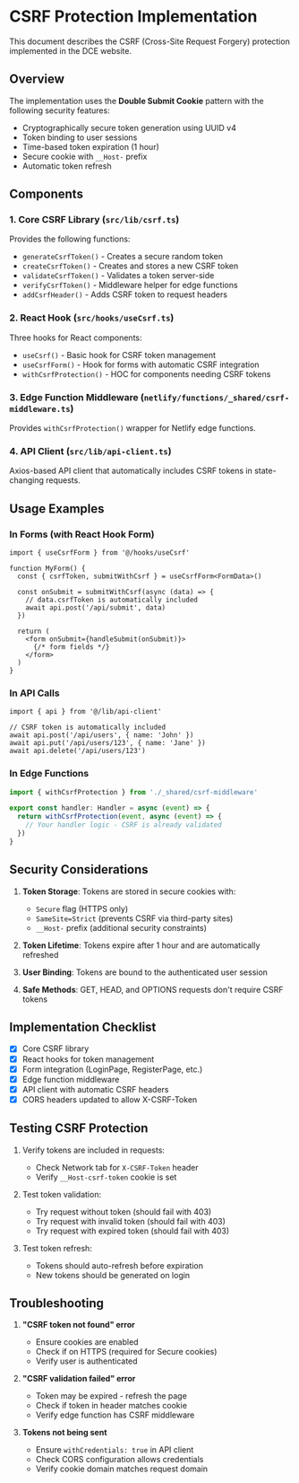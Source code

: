 # CSRF Protection Implementation

This document describes the CSRF (Cross-Site Request Forgery) protection implemented in the DCE website.

## Overview

The implementation uses the **Double Submit Cookie** pattern with the following security features:
- Cryptographically secure token generation using UUID v4
- Token binding to user sessions
- Time-based token expiration (1 hour)
- Secure cookie with `__Host-` prefix
- Automatic token refresh

## Components

### 1. Core CSRF Library (`src/lib/csrf.ts`)

Provides the following functions:
- `generateCsrfToken()` - Creates a secure random token
- `createCsrfToken()` - Creates and stores a new CSRF token
- `validateCsrfToken()` - Validates a token server-side
- `verifyCsrfToken()` - Middleware helper for edge functions
- `addCsrfHeader()` - Adds CSRF token to request headers

### 2. React Hook (`src/hooks/useCsrf.ts`)

Three hooks for React components:
- `useCsrf()` - Basic hook for CSRF token management
- `useCsrfForm()` - Hook for forms with automatic CSRF integration
- `withCsrfProtection()` - HOC for components needing CSRF tokens

### 3. Edge Function Middleware (`netlify/functions/_shared/csrf-middleware.ts`)

Provides `withCsrfProtection()` wrapper for Netlify edge functions.

### 4. API Client (`src/lib/api-client.ts`)

Axios-based API client that automatically includes CSRF tokens in state-changing requests.

## Usage Examples

### In Forms (with React Hook Form)

```tsx
import { useCsrfForm } from '@/hooks/useCsrf'

function MyForm() {
  const { csrfToken, submitWithCsrf } = useCsrfForm<FormData>()
  
  const onSubmit = submitWithCsrf(async (data) => {
    // data.csrfToken is automatically included
    await api.post('/api/submit', data)
  })
  
  return (
    <form onSubmit={handleSubmit(onSubmit)}>
      {/* form fields */}
    </form>
  )
}
```

### In API Calls

```tsx
import { api } from '@/lib/api-client'

// CSRF token is automatically included
await api.post('/api/users', { name: 'John' })
await api.put('/api/users/123', { name: 'Jane' })
await api.delete('/api/users/123')
```

### In Edge Functions

```ts
import { withCsrfProtection } from './_shared/csrf-middleware'

export const handler: Handler = async (event) => {
  return withCsrfProtection(event, async (event) => {
    // Your handler logic - CSRF is already validated
  })
}
```

## Security Considerations

1. **Token Storage**: Tokens are stored in secure cookies with:
   - `Secure` flag (HTTPS only)
   - `SameSite=Strict` (prevents CSRF via third-party sites)
   - `__Host-` prefix (additional security constraints)

2. **Token Lifetime**: Tokens expire after 1 hour and are automatically refreshed

3. **User Binding**: Tokens are bound to the authenticated user session

4. **Safe Methods**: GET, HEAD, and OPTIONS requests don't require CSRF tokens

## Implementation Checklist

- [x] Core CSRF library
- [x] React hooks for token management
- [x] Form integration (LoginPage, RegisterPage, etc.)
- [x] Edge function middleware
- [x] API client with automatic CSRF headers
- [x] CORS headers updated to allow X-CSRF-Token

## Testing CSRF Protection

1. Verify tokens are included in requests:
   - Check Network tab for `X-CSRF-Token` header
   - Verify `__Host-csrf-token` cookie is set

2. Test token validation:
   - Try request without token (should fail with 403)
   - Try request with invalid token (should fail with 403)
   - Try request with expired token (should fail with 403)

3. Test token refresh:
   - Tokens should auto-refresh before expiration
   - New tokens should be generated on login

## Troubleshooting

1. **"CSRF token not found" error**
   - Ensure cookies are enabled
   - Check if on HTTPS (required for Secure cookies)
   - Verify user is authenticated

2. **"CSRF validation failed" error**
   - Token may be expired - refresh the page
   - Check if token in header matches cookie
   - Verify edge function has CSRF middleware

3. **Tokens not being sent**
   - Ensure `withCredentials: true` in API client
   - Check CORS configuration allows credentials
   - Verify cookie domain matches request domain